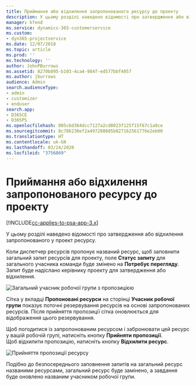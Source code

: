 ```yaml
---
title: Приймання або відхилення запропонованого ресурсу до проекту
description: У цьому розділі наведено відомості про затвердження або відхилення запропонованого у проект ресурсу.
manager: kfend
ms.service: dynamics-365-customerservice
ms.custom:
- dyn365-projectservice
ms.date: 12/07/2018
ms.topic: article
ms.prod: ''
ms.technology: ''
author: JohnPBurrows
ms.assetid: 8270b895-b103-4ca4-984f-ed577bbf4057
ms.author: jburrows
audience: Admin
search.audienceType:
- admin
- customizer
- enduser
search.app:
- D365CE
- D365PS
ms.openlocfilehash: 005c6d364dcc7127a2cd8023f125f15f67c1a9ce
ms.sourcegitcommit: 8c786230ef2a497280885b827162561776e2eb00
ms.translationtype: HT
ms.contentlocale: uk-UA
ms.lasthandoff: 03/24/2020
ms.locfileid: "3756869"
---
```

# <a name="accept-or-reject-a-proposed-project-resource"></a>Приймання або відхилення запропонованого ресурсу до проекту

[!INCLUDE[cc-applies-to-psa-app-3.x](../includes/cc-applies-to-psa-app-3x.md)]

У цьому розділі наведено відомості про затвердження або відхилення запропонованого у проект ресурсу.

Коли диспетчер ресурсів пропонує названий ресурс, щоб заповнити загальний запит ресурсів для проекту, поле **Статус запиту** для загального учасника команди буде змінено на **Потребує перегляду**. Запит буде надіслано керівнику проекту для затвердження або відхилення.

![Загальний учасник робочої групи з пропозицією](media/RM-how-to-19.png)

Сітка у вкладці **Пропоновані ресурси** на сторінці **Учасник робочої групи** показує поточні резервування ресурсів на основі запропонованих ресурсів. Після прийняття пропозиції сітка оновлюється для відображення цього резервування. 

Щоб погодитися із запропонованим ресурсом і забронювати цей ресурс у вашій робочій групі, натисніть кнопку **Прийняти пропозиції**.  
Щоб відхилити пропозицію, натисніть кнопку **Відхилити ресурс**.

![Прийняття пропозиції ресурсу](media/RM-how-to-20.png) 

Подібно до безпосереднього заповнення запитів на загальний ресурс названими ресурсами, загальний ресурс буде замінено, а завдання буде оновлено названим учасником робочої групи.
